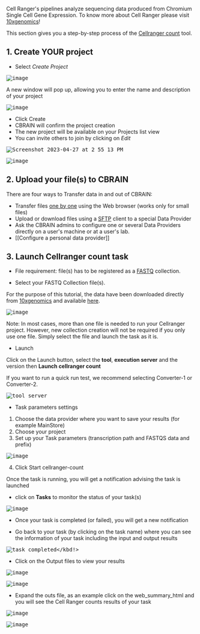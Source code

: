 
Cell Ranger's pipelines analyze sequencing data produced from Chromium Single Cell Gene Expression. 
To know more about Cell Ranger please visit [10xgenomics](https://support.10xgenomics.com/single-cell-gene-expression/software/pipelines/latest/what-is-cell-ranger)!

This section gives you a step-by-step process of the [Cellranger count](https://support.10xgenomics.com/single-cell-gene-expression/software/pipelines/latest/using/count) tool.

## 1. Create YOUR project 

* Select _Create Project_

<kbd>![image](https://user-images.githubusercontent.com/115739667/234963069-b12b289b-43aa-4f52-8bb6-71a9d6096e5a.png)</kbd> 

A new window will pop up, allowing you to enter the name and description of your project 

<kbd>![image](https://user-images.githubusercontent.com/115739667/234963333-6819c164-09f2-4779-bf6f-bb2fd1ae4d16.png)</kbd>

* Click Create
* CBRAIN will confirm the project creation 
* The new project will be available on your Projects list view
* You can invite others to join by clicking on _Edit_ 

<kbd>![Screenshot 2023-04-27 at 2 55 13 PM](https://user-images.githubusercontent.com/115739667/234964476-74913960-171f-493e-9ae2-8fb42908e5cd.png)</kbd>

<kbd>![image](https://user-images.githubusercontent.com/115739667/234964772-e9dfd5d4-064b-42a4-bbb3-4c0e2049d338.png)</kbd>

## 2. Upload your file(s) to CBRAIN 

There are four ways to Transfer data in and out of CBRAIN:
* Transfer files [one by one](Upload-files-one-by-one) using the Web browser (works only for small files)
* Upload or download files using a [SFTP](Upload-files-all-at-once-with-SFTP-server) client to a special Data Provider
* Ask the CBRAIN admins to configure one or several Data Providers directly on a user's machine or at a user's lab.
* [[Configure a personal data provider]]

## 3. Launch Cellranger count task

* File requirement: file(s) has to be registered as a [FASTQ](https://en.wikipedia.org/wiki/FASTQ_format) collection.

* Select your FASTQ Collection file(s).

For the purpose of this tutorial, the data have been downloaded directly from [10xgenomics](https://support.10xgenomics.com/single-cell-gene-expression/software/pipelines/latest/using/tutorial_ct) and available [here](https://cf.10xgenomics.com/samples/cell-exp/3.0.0/pbmc_1k_v3/pbmc_1k_v3_fastqs.tar).

<kbd>![image](https://github.com/xmpham/CBRAIN_USERGUIDE_PXM/assets/115739667/1db2b880-cbd8-48cd-84a2-bb7919aa60d8)</kbd>

Note: In most cases, more than one file is needed to run your Cellranger project. 
However, new collection creation will not be required if you only use one file. Simply select the file and launch the task as it is.

 * Launch 

Click on the Launch button, select the **tool**, **execution server** and the version then **Launch cellranger count**

If you want to run a quick run test, we recommend selecting Converter-1 or Converter-2.

<kbd>![tool_server](https://github.com/xmpham/CBRAIN_USERGUIDE_PXM/assets/115739667/082828ec-511d-416d-9d50-2b688daa5a0f)</kbd>

* Task parameters settings

1. Choose the data provider where you want to save your results (for example MainStore)
2. Choose your project
3. Set up your Task parameters (transcription path and FASTQS data and prefix)

<kbd>![image](https://github.com/xmpham/CBRAIN_USERGUIDE_PXM/assets/115739667/882e0031-8563-47c2-ad2c-06b914e6434f)</kbd>

4. Click Start cellranger-count

Once the task is running, you will get a notification advising the task is launched

* click on **Tasks** to monitor the status of your task(s)

<kbd>![image](https://github.com/xmpham/CBRAIN_USERGUIDE_PXM/assets/115739667/9b6c6a30-998b-4472-960d-288bd94dbc3d)</kbd>

* Once your task is completed (or failed), you will get a new notification

* Go back to your task (by clicking on the task name) where you can see the information of your task including the input and output results

<kbd>![task completed](https://github.com/neurohub/neurohub_documentation/assets/115739667/b3054726-9f06-4871-9568-baa7127b77a6)</kbd!>

* Click on the Output files to view your results

<kbd>![image](https://github.com/neurohub/neurohub_documentation/assets/115739667/03dcc1b1-de08-4ba4-99f9-859cf18b3be1)</kbd>

<kbd>![image](https://github.com/neurohub/neurohub_documentation/assets/115739667/6aa4460e-c75c-4981-854f-ebb4df362951)</kbd>

* Expand the outs file, as an example click on the web_summary_html and you will see the Cell Ranger counts results of your task

<kbd>![image](https://github.com/neurohub/neurohub_documentation/assets/115739667/21f9d214-3bb3-4285-b345-3169c7f1d11f)</kbd>

<kbd>![image](https://github.com/neurohub/neurohub_documentation/assets/115739667/b38bd81a-eb2e-4693-bcaf-41b7b07b0fe4)</kbd>



